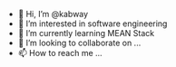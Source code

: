 - 👋 Hi, I’m @kabway
- 👀 I’m interested in software engineering
- 🌱 I’m currently learning MEAN Stack
- 💞️ I’m looking to collaborate on ...
- 📫 How to reach me ...

<!---
kabway/kabway is a ✨ special ✨ repository because its `README.md` (this file) appears on your GitHub profile.
You can click the Preview link to take a look at your changes.
--->
